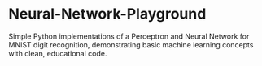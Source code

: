 # Neural-Network-Playground
Simple Python implementations of a Perceptron and Neural Network for MNIST digit recognition, demonstrating basic machine learning concepts with clean, educational code.
